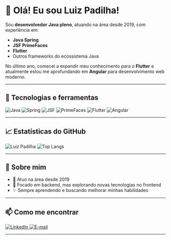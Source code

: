 # 👋 Olá! Eu sou Luiz Padilha!

Sou **desenvolvedor Java pleno**, atuando na área desde 2019, com experiência em:
- **Java Spring**
- **JSF PrimeFaces**
- **Flutter**
- Outros frameworks do ecossistema Java

No último ano, comecei a expandir meu conhecimento para o **Flutter** e atualmente estou me aprofundando em **Angular** para desenvolvimento web moderno.

---

## 🚀 Tecnologias e ferramentas

![Java](https://img.shields.io/badge/Java-ED8B00?style=for-the-badge&logo=java&logoColor=white)
![Spring](https://img.shields.io/badge/Spring-6DB33F?style=for-the-badge&logo=spring&logoColor=white)
![JSF](https://img.shields.io/badge/JSF-3776AB?style=for-the-badge&logo=java&logoColor=white)
![PrimeFaces](https://img.shields.io/badge/PrimeFaces-4E8CB4?style=for-the-badge&logo=primefaces&logoColor=white)
![Flutter](https://img.shields.io/badge/Flutter-02569B?style=for-the-badge&logo=flutter&logoColor=white)
![Angular](https://img.shields.io/badge/Angular-DD0031?style=for-the-badge&logo=angular&logoColor=white)

---

## 📈 Estatísticas do GitHub

![Luiz Padilha](https://github-readme-stats.vercel.app/api?username=luizpadilha&show_icons=true&theme=radical)
![Top Langs](https://github-readme-stats.vercel.app/api/top-langs/?username=seunome&layout=compact&theme=radical)

---

## 💬 Sobre mim

- 📅 Atuo na área desde 2019
- 📌 Focado em backend, mas explorando novas tecnologias no frontend
- ✨ Sempre aprendendo e buscando melhorar minhas habilidades

---

## 📫 Como me encontrar

<a href="https://www.linkedin.com/in/luizhenriquepadilha77/" target="_blank">
  <img src="https://img.shields.io/badge/LinkedIn-blue?style=for-the-badge&logo=linkedin&logoColor=white" alt="LinkedIn">
</a>

<a href="mailto:luizpadilha5@gmail.com" target="_blank">
  <img src="https://img.shields.io/badge/E--mail-red?style=for-the-badge&logo=gmail&logoColor=white" alt="E-mail">
</a>

---

